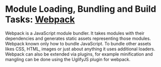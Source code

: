 # Module Loading, Bundling and Build Tasks: [Webpack](http://webpack.github.io/docs/what-is-webpack.html)

Webpack is a JavaScript module bundler. It takes modules with their dependencies and generates static assets representing those modules. Webpack known only how to  bundle JavaScript. To bundle other assets likes CSS, HTML, images or just about anything it uses additional loaders. Webpack can also be extended via plugins, for example minification and mangling can be done using the UglifyJS plugin for webpack.

